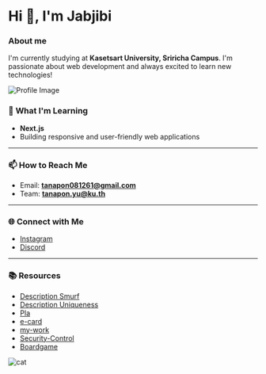 # Hi 👋, I'm Jabjibi
### **About me** 
  I'm currently studying at **Kasetsart University, Sriricha Campus**. I'm passionate about web development and always excited to learn new technologies!

![Profile Image](./image_readme/image_me.jpg)

### 🌱 **What I'm Learning**
- **Next.js**
- Building responsive and user-friendly web applications

---

### 📫 **How to Reach Me**
- Email: **tanapon081261@gmail.com**
- Team: **tanapon.yu@ku.th**

---

### 🌐 **Connect with Me**
- [Instagram](https://instagram.com/jjab_bb)
- [Discord](https://discord.gg/Wtuw6Z5K)

---

### 📚 **Resources**
- [Description Smurf](smurf.md)
- [Description Uniqueness](uniqueness.md)
- [Pla](https://jis03.github.io)
- [e-card](e-card.md)
- [my-work](mywork.md)
- [Security-Control](security-control.md)
- [Boardgame](boardgame.md)


![cat](https://media.tenor.com/wht0_M71CxsAAAAi/milkie-spin-milkie-vt.gif)
